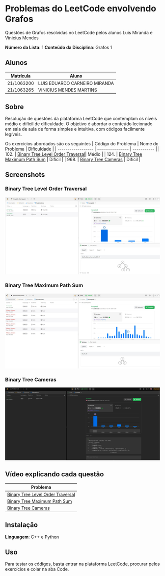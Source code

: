 # Problemas do LeetCode envolvendo Grafos

Questões de Grafos resolvidas no LeetCode pelos alunos Luis Miranda e Vinicius Mendes

**Número da Lista**: 1
**Conteúdo da Disciplina**: Grafos 1

## Alunos
|Matrícula | Aluno |
| -- | -- |
| 21/1063200  |  LUIS EDUARDO CARNEIRO MIRANDA |
| 21/1063265 |  VINICIUS MENDES MARTINS |


## Sobre 
Resolução de questões da plataforma LeetCode que contemplam os níveis médio e difícil de dificuldade.
O objetivo é abordar o conteúdo lecionado em sala de aula de forma simples e intuitiva, com códigos facilmente legíveis.

Os exercícios abordados são os seguintes
| Código do Problema | Nome do Problema | Dificuldade |
| ------------------ | ---------------- | ----------- |
| 102. | [Binary Tree Level Order Traversal](https://leetcode.com/problems/binary-tree-level-order-traversal/description/?envType=problem-list-v2&envId=breadth-first-search)| Médio |
| 124. | [Binary Tree Maximum Path Sum](https://leetcode.com/problems/binary-tree-maximum-path-sum/?envType=problem-list-v2&envId=depth-first-search&difficulty=HARD) | Difícil |
| 968. | [Binary Tree Cameras](https://leetcode.com/problems/binary-tree-cameras/description/?envType=problem-list-v2&envId=depth-first-search&difficulty=HARD) | Difícil |

## Screenshots

### Binary Tree Level Order Traversal
![Binary Tree Level Order Traversal](BFS.JPG)

### Binary Tree Maximum Path Sum
![Binary Tree Maximum Path Sum](DFS-HARD.JPG)

### Binary Tree Cameras
![Binary Tree Cameras](Capturadetelade2024-11-1011-58-15.png)

## Vídeo explicando cada questão

| Problema |
| ------------------ |
| [Binary Tree Level Order Traversal](https://youtu.be/OyWmDNelpIo)| 
| [Binary Tree Maximum Path Sum](https://youtu.be/PVT_6X1uwjs)| 
| [Binary Tree Cameras](https://youtu.be/ZJqXDty2WD0)| 

## Instalação 
**Linguagem**: C++ e Python

## Uso 
Para testar os códigos, basta entrar na plataforma [LeetCode](https://leetcode.com/), procurar pelos exercícios e colar na aba Code.
